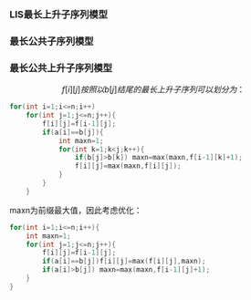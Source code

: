 ### LIS最长上升子序列模型



### 最长公共子序列模型



### 最长公共上升子序列模型

$$
f[i][j]按照以b[j]结尾的最长上升子序列可以划分为：
$$



```cpp
for(int i=1;i<=n;i++)
    for(int j=1;j<=n;j++){
    	f[i][j]=f[i-1][j];
        if(a[i]==b[j]){
            int maxn=1;
            for(int k=1;k<j;k++){
                if(b[j]>b[k]) maxn=max(maxn,f[i-1][k]+1);
               	f[i][j]=max(maxn,f[i][j]);
            }
        }
    }
```

maxn为前缀最大值，因此考虑优化：

```cpp
for(int i=1;i<=n;i++){
    int maxn=1;
    for(int j=1;j<=n;j++){
    	f[i][j]=f[i-1][j];
        if(a[i]==b[j])f[i][j]=max(f[i][j],maxn);
        if(a[i]>b[j]) maxn=max(maxn,f[i-1][j]+1);
    }
}
```

